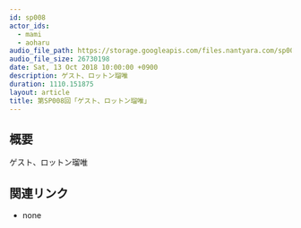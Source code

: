 ```yaml
---
id: sp008
actor_ids:
  - mami
  - aoharu
audio_file_path: https://storage.googleapis.com/files.nantyara.com/sp008.mp3
audio_file_size: 26730198
date: Sat, 13 Oct 2018 10:00:00 +0900
description: ゲスト、ロットン瑠唯
duration: 1110.151875
layout: article
title: 第SP008回「ゲスト、ロットン瑠唯」
---
```

## 概要

ゲスト、ロットン瑠唯

## 関連リンク

* none
